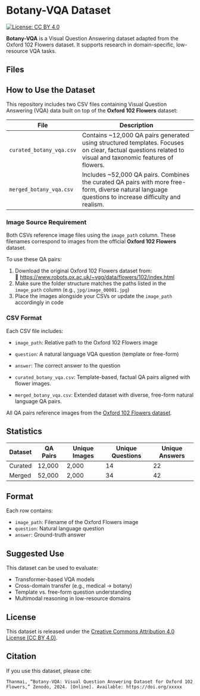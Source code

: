 # Botany-VQA Dataset

[![License: CC BY 4.0](https://img.shields.io/badge/License-CC%20BY%204.0-lightgrey.svg)](https://creativecommons.org/licenses/by/4.0/)

**Botany-VQA** is a Visual Question Answering dataset adapted from the Oxford 102 Flowers dataset. It supports research in domain-specific, low-resource VQA tasks.

##  Files

##  How to Use the Dataset

This repository includes two CSV files containing Visual Question Answering (VQA) data built on top of the **Oxford 102 Flowers** dataset:

| File | Description |
|------|-------------|
| `curated_botany_vqa.csv` | Contains ~12,000 QA pairs generated using structured templates. Focuses on clear, factual questions related to visual and taxonomic features of flowers. |
| `merged_botany_vqa.csv` | Includes ~52,000 QA pairs. Combines the curated QA pairs with more free-form, diverse natural language questions to increase difficulty and realism. |

###  Image Source Requirement

Both CSVs reference image files using the `image_path` column. These filenames correspond to images from the official **Oxford 102 Flowers** dataset.

 To use these QA pairs:
1. Download the original Oxford 102 Flowers dataset from:  
   🔗 https://www.robots.ox.ac.uk/~vgg/data/flowers/102/index.html
2. Make sure the folder structure matches the paths listed in the `image_path` column (e.g., `jpg/image_00001.jpg`)
3. Place the images alongside your CSVs or update the `image_path` accordingly in code

###  CSV Format

Each CSV file includes:
- `image_path`: Relative path to the Oxford 102 Flowers image
- `question`: A natural language VQA question (template or free-form)
- `answer`: The correct answer to the question


- `curated_botany_vqa.csv`: Template-based, factual QA pairs aligned with flower images.
- `merged_botany_vqa.csv`: Extended dataset with diverse, free-form natural language QA pairs.

All QA pairs reference images from the [Oxford 102 Flowers dataset](https://www.robots.ox.ac.uk/~vgg/data/flowers/102/index.html).

##  Statistics

| Dataset      | QA Pairs | Unique Images | Unique Questions | Unique Answers |
|--------------|----------|----------------|------------------|----------------|
| Curated      | 12,000   | 2,000          | 14               | 22             |
| Merged       | 52,000   | 2,000          | 34               | 42             |

## Format

Each row contains:
- `image_path`: Filename of the Oxford Flowers image
- `question`: Natural language question
- `answer`: Ground-truth answer

##  Suggested Use

This dataset can be used to evaluate:
- Transformer-based VQA models
- Cross-domain transfer (e.g., medical → botany)
- Template vs. free-form question understanding
- Multimodal reasoning in low-resource domains

##  License

This dataset is released under the [Creative Commons Attribution 4.0 License (CC BY 4.0)](https://creativecommons.org/licenses/by/4.0/).

##  Citation

If you use this dataset, please cite:

```
Thanmai, “Botany-VQA: Visual Question Answering Dataset for Oxford 102 Flowers,” Zenodo, 2024. [Online]. Available: https://doi.org/xxxxx
```
